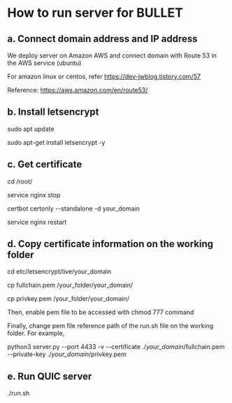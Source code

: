 # How to run server for BULLET
## a. Connect domain address and IP address

We deploy server on Amazon AWS and connect domain with Route 53 in the AWS service (ubuntu)

For amazon linux or centos, refer https://dev-jwblog.tistory.com/57

Reference: https://aws.amazon.com/en/route53/

## b. Install letsencrypt 

sudo apt update 

sudo apt-get install  letsencrypt -y 

## c. Get certificate

cd /root/

service nginx stop

certbot certonly --standalone -d your_domain

service nginx restart

## d. Copy certificate information on the working folder

cd etc/letsencrypt/live/your_domain

cp fullchain.pem  /your_folder/your_domain/

cp privkey.pem /your_folder/your_domain/

Then, enable pem file to be accessed with chmod 777 command

Finally, change pem file reference path of the run.sh file on the working folder. For example, 

python3 server.py --port 4433 -v --certificate ./*your_domain*/fullchain.pem --private-key ./*your_domain*/privkey.pem

## e. Run QUIC server

./run.sh 




